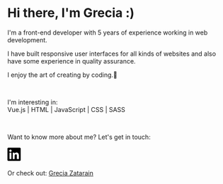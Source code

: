 <h1>Hi there, I'm Grecia :)</h1>
<p>I'm a front-end developer with 5 years of experience working in web development.</p>
<p>
I have built responsive user interfaces for all kinds of websites and also have some experience in quality assurance.
</p>
<p>I enjoy the art of creating by coding.💞️</p>
</br>
<p>I'm interesting in:</br> Vue.js | HTML | JavaScript | CSS | SASS</p>
</br>
<p>Want to know more about me? Let's get in touch:</p>
<a href="https://www.linkedin.com/in/greciazatarain/" target="_blank"><img src="linkedin.svg" alt="Linkedin" width="30px"/></a>

<p>Or check out: <a href="https://greciazatarain1.github.io/" target="_blank"> Grecia Zatarain</a> </p>
